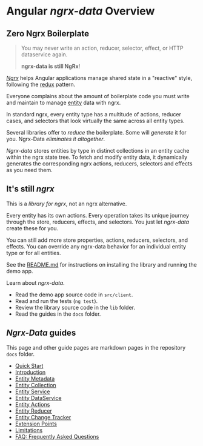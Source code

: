 # Angular _ngrx-data_ Overview

## Zero Ngrx Boilerplate

> You may never write an action, reducer, selector, effect, or HTTP dataservice again.
>
> **ngrx-data is still NgRx**!

[_Ngrx_](faq.md#ngrx) helps Angular applications manage shared state in a "reactive" style, following the [redux](faq.md#redux) pattern.

Everyone complains about the amount of boilerplate code you must write and maintain to manage [entity](faq.md#entity) data with ngrx.

In standard ngrx, every entity type has a multitude of actions, reducer cases, and selectors that look virtually the same across all entity types.

Several libraries offer to _reduce_ the boilerplate. Some will _generate_ it for you.
Ngrx-Data _eliminates it altogether_.

_Ngrx-data_ stores entities by type in distinct collections in an entity cache within the ngrx state tree. To fetch and modify entity data, it dynamically generates the corresponding ngrx actions, reducers, selectors and effects as you need them.

## It's still _ngrx_

This is a _library for ngrx_, not an ngrx alternative.

Every entity has its own actions. Every operation takes its unique journey through the store, reducers, effects, and selectors. You just let _ngrx-data_ create these for you.

You can still add more store properties, actions, reducers, selectors, and effects. You can override any ngrx-data behavior for an individual entity type or for all entities.

See the [README.md](../readme.md) for instructions on installing the library and running the demo app.

Learn about _ngrx-data_.

* Read the demo app source code in `src/client`.
* Read and run the tests (`ng test`).
* Review the library source code in the `lib` folder.
* Read the guides in the `docs` folder.

## _Ngrx-Data_ guides

This page and other guide pages are markdown pages in the repository `docs` folder.

* [Quick Start](https://github.com/johnpapa/ngrx-data-lab/blob/master/quickstart.md)
* [Introduction](introduction.md)
* [Entity Metadata](entity-metadata.md)
* [Entity Collection](entity-collection.md)
* [Entity Service](entity-service.md)
* [Entity DataService](entity-dataservice.md)
* [Entity Actions](entity-actions.md)
* [Entity Reducer](entity-reducer.md)
* [Entity Change Tracker](entity-change-tracker.md)
* [Extension Points](extension-points.md)
* [Limitations](limitations.md)
* [FAQ: Frequently Asked Questions](faq.md)
